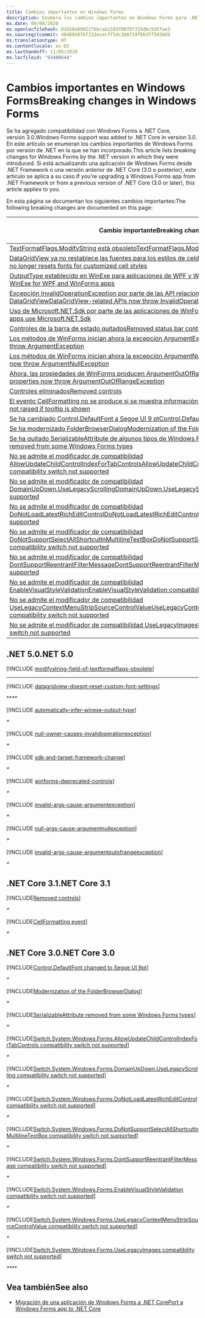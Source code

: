 ```yaml
---
title: Cambios importantes en Windows Forms
description: Enumera los cambios importantes en Windows Forms para .NET Core y .NET 5.
ms.date: 09/08/2020
ms.openlocfilehash: 01810a690227bbcab2103f00767315dbc5d5fae3
ms.sourcegitcommit: 48466b8fb7332ececff5dc388f19f6b3ff503dd4
ms.translationtype: HT
ms.contentlocale: es-ES
ms.lasthandoff: 11/05/2020
ms.locfileid: "93400644"
---
```

# <a name="breaking-changes-in-windows-forms"></a><span data-ttu-id="f75bb-103">Cambios importantes en Windows Forms</span><span class="sxs-lookup"><span data-stu-id="f75bb-103">Breaking changes in Windows Forms</span></span>

<span data-ttu-id="f75bb-104">Se ha agregado compatibilidad con Windows Forms a .NET Core, versión 3.0.</span><span class="sxs-lookup"><span data-stu-id="f75bb-104">Windows Forms support was added to .NET Core in version 3.0.</span></span> <span data-ttu-id="f75bb-105">En este artículo se enumeran los cambios importantes de Windows Forms por versión de .NET en la que se han incorporado.</span><span class="sxs-lookup"><span data-stu-id="f75bb-105">This article lists breaking changes for Windows Forms by the .NET version in which they were introduced.</span></span> <span data-ttu-id="f75bb-106">Si está actualizando una aplicación de Windows Forms desde .NET Framework o una versión anterior de .NET Core (3.0 o posterior), este artículo se aplica a su caso.</span><span class="sxs-lookup"><span data-stu-id="f75bb-106">If you're upgrading a Windows Forms app from .NET Framework or from a previous version of .NET Core (3.0 or later), this article applies to you.</span></span>

<span data-ttu-id="f75bb-107">En esta página se documentan los siguientes cambios importantes:</span><span class="sxs-lookup"><span data-stu-id="f75bb-107">The following breaking changes are documented on this page:</span></span>

| <span data-ttu-id="f75bb-108">Cambio importante</span><span class="sxs-lookup"><span data-stu-id="f75bb-108">Breaking change</span></span> | <span data-ttu-id="f75bb-109">Versión introducida</span><span class="sxs-lookup"><span data-stu-id="f75bb-109">Version introduced</span></span> |
| - | :-: |
| [<span data-ttu-id="f75bb-110">TextFormatFlags.ModifyString está obsoleto</span><span class="sxs-lookup"><span data-stu-id="f75bb-110">TextFormatFlags.ModifyString is obsolete</span></span>](#textformatflagsmodifystring-is-obsolete) | <span data-ttu-id="f75bb-111">5.0</span><span class="sxs-lookup"><span data-stu-id="f75bb-111">5.0</span></span> |
| [<span data-ttu-id="f75bb-112">DataGridView ya no restablece las fuentes para los estilos de celda personalizados</span><span class="sxs-lookup"><span data-stu-id="f75bb-112">DataGridView no longer resets fonts for customized cell styles</span></span>](#datagridview-no-longer-resets-fonts-for-customized-cell-styles) | <span data-ttu-id="f75bb-113">5.0</span><span class="sxs-lookup"><span data-stu-id="f75bb-113">5.0</span></span> |
| [<span data-ttu-id="f75bb-114">OutputType establecido en WinExe para aplicaciones de WPF y WinForms</span><span class="sxs-lookup"><span data-stu-id="f75bb-114">OutputType set to WinExe for WPF and WinForms apps</span></span>](#outputtype-set-to-winexe-for-wpf-and-winforms-apps) | <span data-ttu-id="f75bb-115">5.0</span><span class="sxs-lookup"><span data-stu-id="f75bb-115">5.0</span></span> |
| [<span data-ttu-id="f75bb-116">Excepción InvalidOperationException por parte de las API relacionadas con DataGridView</span><span class="sxs-lookup"><span data-stu-id="f75bb-116">DataGridView-related APIs now throw InvalidOperationException</span></span>](#datagridview-related-apis-now-throw-invalidoperationexception) | <span data-ttu-id="f75bb-117">5.0</span><span class="sxs-lookup"><span data-stu-id="f75bb-117">5.0</span></span> |
| [<span data-ttu-id="f75bb-118">Uso de Microsoft.NET.Sdk por parte de las aplicaciones de WinForms y WPF</span><span class="sxs-lookup"><span data-stu-id="f75bb-118">WinForms and WPF apps use Microsoft.NET.Sdk</span></span>](#winforms-and-wpf-apps-use-microsoftnetsdk) | <span data-ttu-id="f75bb-119">5.0</span><span class="sxs-lookup"><span data-stu-id="f75bb-119">5.0</span></span> |
| [<span data-ttu-id="f75bb-120">Controles de la barra de estado quitados</span><span class="sxs-lookup"><span data-stu-id="f75bb-120">Removed status bar controls</span></span>](#removed-status-bar-controls) | <span data-ttu-id="f75bb-121">5.0</span><span class="sxs-lookup"><span data-stu-id="f75bb-121">5.0</span></span> |
| [<span data-ttu-id="f75bb-122">Los métodos de WinForms inician ahora la excepción ArgumentException</span><span class="sxs-lookup"><span data-stu-id="f75bb-122">WinForms methods now throw ArgumentException</span></span>](#winforms-methods-now-throw-argumentexception) | <span data-ttu-id="f75bb-123">5.0</span><span class="sxs-lookup"><span data-stu-id="f75bb-123">5.0</span></span> |
| [<span data-ttu-id="f75bb-124">Los métodos de WinForms inician ahora la excepción ArgumentNullException</span><span class="sxs-lookup"><span data-stu-id="f75bb-124">WinForms methods now throw ArgumentNullException</span></span>](#winforms-methods-now-throw-argumentnullexception) | <span data-ttu-id="f75bb-125">5.0</span><span class="sxs-lookup"><span data-stu-id="f75bb-125">5.0</span></span> |
| [<span data-ttu-id="f75bb-126">Ahora, las propiedades de WinForms producen ArgumentOutOfRangeException</span><span class="sxs-lookup"><span data-stu-id="f75bb-126">WinForms properties now throw ArgumentOutOfRangeException</span></span>](#winforms-properties-now-throw-argumentoutofrangeexception) | <span data-ttu-id="f75bb-127">5.0</span><span class="sxs-lookup"><span data-stu-id="f75bb-127">5.0</span></span> |
| [<span data-ttu-id="f75bb-128">Controles eliminados</span><span class="sxs-lookup"><span data-stu-id="f75bb-128">Removed controls</span></span>](#removed-controls) | <span data-ttu-id="f75bb-129">3.1</span><span class="sxs-lookup"><span data-stu-id="f75bb-129">3.1</span></span> |
| [<span data-ttu-id="f75bb-130">El evento CellFormatting no se produce si se muestra información en pantalla</span><span class="sxs-lookup"><span data-stu-id="f75bb-130">CellFormatting event not raised if tooltip is shown</span></span>](#cellformatting-event-not-raised-if-tooltip-is-shown) | <span data-ttu-id="f75bb-131">3.1</span><span class="sxs-lookup"><span data-stu-id="f75bb-131">3.1</span></span> |
| [<span data-ttu-id="f75bb-132">Se ha cambiado Control.DefaultFont a Segoe UI 9 pt</span><span class="sxs-lookup"><span data-stu-id="f75bb-132">Control.DefaultFont changed to Segoe UI 9 pt</span></span>](#default-control-font-changed-to-segoe-ui-9-pt) | <span data-ttu-id="f75bb-133">3.0</span><span class="sxs-lookup"><span data-stu-id="f75bb-133">3.0</span></span> |
| [<span data-ttu-id="f75bb-134">Se ha modernizado FolderBrowserDialog</span><span class="sxs-lookup"><span data-stu-id="f75bb-134">Modernization of the FolderBrowserDialog</span></span>](#modernization-of-the-folderbrowserdialog) | <span data-ttu-id="f75bb-135">3.0</span><span class="sxs-lookup"><span data-stu-id="f75bb-135">3.0</span></span> |
| [<span data-ttu-id="f75bb-136">Se ha quitado SerializableAttribute de algunos tipos de Windows Forms</span><span class="sxs-lookup"><span data-stu-id="f75bb-136">SerializableAttribute removed from some Windows Forms types</span></span>](#serializableattribute-removed-from-some-windows-forms-types) | <span data-ttu-id="f75bb-137">3.0</span><span class="sxs-lookup"><span data-stu-id="f75bb-137">3.0</span></span> |
| [<span data-ttu-id="f75bb-138">No se admite el modificador de compatibilidad AllowUpdateChildControlIndexForTabControls</span><span class="sxs-lookup"><span data-stu-id="f75bb-138">AllowUpdateChildControlIndexForTabControls compatibility switch not supported</span></span>](#allowupdatechildcontrolindexfortabcontrols-compatibility-switch-not-supported) | <span data-ttu-id="f75bb-139">3.0</span><span class="sxs-lookup"><span data-stu-id="f75bb-139">3.0</span></span> |
| [<span data-ttu-id="f75bb-140">No se admite el modificador de compatibilidad DomainUpDown.UseLegacyScrolling</span><span class="sxs-lookup"><span data-stu-id="f75bb-140">DomainUpDown.UseLegacyScrolling compatibility switch not supported</span></span>](#domainupdownuselegacyscrolling-compatibility-switch-not-supported) | <span data-ttu-id="f75bb-141">3.0</span><span class="sxs-lookup"><span data-stu-id="f75bb-141">3.0</span></span> |
| [<span data-ttu-id="f75bb-142">No se admite el modificador de compatibilidad DoNotLoadLatestRichEditControl</span><span class="sxs-lookup"><span data-stu-id="f75bb-142">DoNotLoadLatestRichEditControl compatibility switch not supported</span></span>](#donotloadlatestricheditcontrol-compatibility-switch-not-supported) | <span data-ttu-id="f75bb-143">3.0</span><span class="sxs-lookup"><span data-stu-id="f75bb-143">3.0</span></span> |
| [<span data-ttu-id="f75bb-144">No se admite el modificador de compatibilidad DoNotSupportSelectAllShortcutInMultilineTextBox</span><span class="sxs-lookup"><span data-stu-id="f75bb-144">DoNotSupportSelectAllShortcutInMultilineTextBox compatibility switch not supported</span></span>](#donotsupportselectallshortcutinmultilinetextbox-compatibility-switch-not-supported) | <span data-ttu-id="f75bb-145">3.0</span><span class="sxs-lookup"><span data-stu-id="f75bb-145">3.0</span></span> |
| [<span data-ttu-id="f75bb-146">No se admite el modificador de compatibilidad DontSupportReentrantFilterMessage</span><span class="sxs-lookup"><span data-stu-id="f75bb-146">DontSupportReentrantFilterMessage compatibility switch not supported</span></span>](#dontsupportreentrantfiltermessage-compatibility-switch-not-supported) | <span data-ttu-id="f75bb-147">3.0</span><span class="sxs-lookup"><span data-stu-id="f75bb-147">3.0</span></span> |
| [<span data-ttu-id="f75bb-148">No se admite el modificador de compatibilidad EnableVisualStyleValidation</span><span class="sxs-lookup"><span data-stu-id="f75bb-148">EnableVisualStyleValidation compatibility switch not supported</span></span>](#enablevisualstylevalidation-compatibility-switch-not-supported) | <span data-ttu-id="f75bb-149">3.0</span><span class="sxs-lookup"><span data-stu-id="f75bb-149">3.0</span></span> |
| [<span data-ttu-id="f75bb-150">No se admite el modificador de compatibilidad UseLegacyContextMenuStripSourceControlValue</span><span class="sxs-lookup"><span data-stu-id="f75bb-150">UseLegacyContextMenuStripSourceControlValue compatibility switch not supported</span></span>](#uselegacycontextmenustripsourcecontrolvalue-compatibility-switch-not-supported) | <span data-ttu-id="f75bb-151">3.0</span><span class="sxs-lookup"><span data-stu-id="f75bb-151">3.0</span></span> |
| [<span data-ttu-id="f75bb-152">No se admite el modificador de compatibilidad UseLegacyImages</span><span class="sxs-lookup"><span data-stu-id="f75bb-152">UseLegacyImages compatibility switch not supported</span></span>](#uselegacyimages-compatibility-switch-not-supported) | <span data-ttu-id="f75bb-153">3.0</span><span class="sxs-lookup"><span data-stu-id="f75bb-153">3.0</span></span> |

## <a name="net-50"></a><span data-ttu-id="f75bb-154">.NET 5.0</span><span class="sxs-lookup"><span data-stu-id="f75bb-154">.NET 5.0</span></span>

[!INCLUDE [modifystring-field-of-textformatflags-obsolete](../../../includes/core-changes/windowsforms/5.0/modifystring-field-of-textformatflags-obsolete.md)]

***

[!INCLUDE [datagridview-doesnt-reset-custom-font-settings](../../../includes/core-changes/windowsforms/5.0/datagridview-doesnt-reset-custom-font-settings.md)]

<span data-ttu-id="f75bb-155">\*\*_</span><span class="sxs-lookup"><span data-stu-id="f75bb-155">\*\*_</span></span>

[!INCLUDE [automatically-infer-winexe-output-type](../../../includes/core-changes/windowsforms/5.0/automatically-infer-winexe-output-type.md)]

_*_

[!INCLUDE [null-owner-causes-invalidoperationexception](../../../includes/core-changes/windowsforms/5.0/null-owner-causes-invalidoperationexception.md)]

_*_

[!INCLUDE [sdk-and-target-framework-change](../../../includes/core-changes/windowsforms/5.0/sdk-and-target-framework-change.md)]

_*_

[!INCLUDE [winforms-deprecated-controls](../../../includes/core-changes/windowsforms/5.0/winforms-deprecated-controls.md)]

_*_

[!INCLUDE [invalid-args-cause-argumentexception](../../../includes/core-changes/windowsforms/5.0/invalid-args-cause-argumentexception.md)]

_*_

[!INCLUDE [null-args-cause-argumentnullexception](../../../includes/core-changes/windowsforms/5.0/null-args-cause-argumentnullexception.md)]

_*_

[!INCLUDE [invalid-args-cause-argumentoutofrangeexception](../../../includes/core-changes/windowsforms/5.0/invalid-args-cause-argumentoutofrangeexception.md)]

_*_

## <a name="net-core-31"></a><span data-ttu-id="f75bb-156">.NET Core 3.1</span><span class="sxs-lookup"><span data-stu-id="f75bb-156">.NET Core 3.1</span></span>

[!INCLUDE[Removed controls](~/includes/core-changes/windowsforms/3.1/remove-controls-3.1.md)]

_*_

[!INCLUDE[CellFormatting event](~/includes/core-changes/windowsforms/3.1/cellformatting-event-not-raised.md)]

_*_

## <a name="net-core-30"></a><span data-ttu-id="f75bb-157">.NET Core 3.0</span><span class="sxs-lookup"><span data-stu-id="f75bb-157">.NET Core 3.0</span></span>

[!INCLUDE[Control.DefaultFont changed to Segoe UI 9pt](~/includes/core-changes/windowsforms/3.0/control-defaultfont-changed.md)]

_*_

[!INCLUDE[Modernization of the FolderBrowserDialog](~/includes/core-changes/windowsforms/3.0/modernized-folderbrowserdialog.md)]

_*_

[!INCLUDE[SerializableAttribute removed from some Windows Forms types](~/includes/core-changes/windowsforms/3.0/remove-serializationattribute.md)]

_*_

[!INCLUDE[Switch.System.Windows.Forms.AllowUpdateChildControlIndexForTabControls compatibility switch not supported](~/includes/core-changes/windowsforms/3.0/deprecate-allowupdatechildcontrolindexfortabcontrols.md)]

_*_

[!INCLUDE[Switch.System.Windows.Forms.DomainUpDown.UseLegacyScrolling compatibility switch not supported](~/includes/core-changes/windowsforms/3.0/deprecate-uselegacyscrolling.md)]

_*_

[!INCLUDE[Switch.System.Windows.Forms.DoNotLoadLatestRichEditControl compatibility switch not supported](~/includes/core-changes/windowsforms/3.0/deprecate-donotloadlatestricheditcontrol.md)]

_*_

[!INCLUDE[Switch.System.Windows.Forms.DoNotSupportSelectAllShortcutInMultilineTextBox compatibility switch not supported](~/includes/core-changes/windowsforms/3.0/deprecate-donotsupportselectallshortcutinmultilinetextbox.md)]

_*_

[!INCLUDE[Switch.System.Windows.Forms.DontSupportReentrantFilterMessage compatibility switch not supported](~/includes/core-changes/windowsforms/3.0/deprecate-dontsupportreentrantfiltermessage.md)]

_*_

[!INCLUDE[Switch.System.Windows.Forms.EnableVisualStyleValidation compatibility switch not supported](~/includes/core-changes/windowsforms/3.0/deprecate-enablevisualstylevalidation.md)]

_*_

[!INCLUDE[Switch.System.Windows.Forms.UseLegacyContextMenuStripSourceControlValue compatibility switch not supported](~/includes/core-changes/windowsforms/3.0/deprecate-uselegacycontextmenustripsourcecontrolvalue.md)]

_*_

[!INCLUDE[Switch.System.Windows.Forms.UseLegacyImages compatibility switch not supported](~/includes/core-changes/windowsforms/3.0/deprecate-uselegacyimages.md)]

<span data-ttu-id="f75bb-158">_\*\*</span><span class="sxs-lookup"><span data-stu-id="f75bb-158">_\*\*</span></span>

## <a name="see-also"></a><span data-ttu-id="f75bb-159">Vea también</span><span class="sxs-lookup"><span data-stu-id="f75bb-159">See also</span></span>

- [<span data-ttu-id="f75bb-160">Migración de una aplicación de Windows Forms a .NET Core</span><span class="sxs-lookup"><span data-stu-id="f75bb-160">Port a Windows Forms app to .NET Core</span></span>](../porting/winforms.md)
